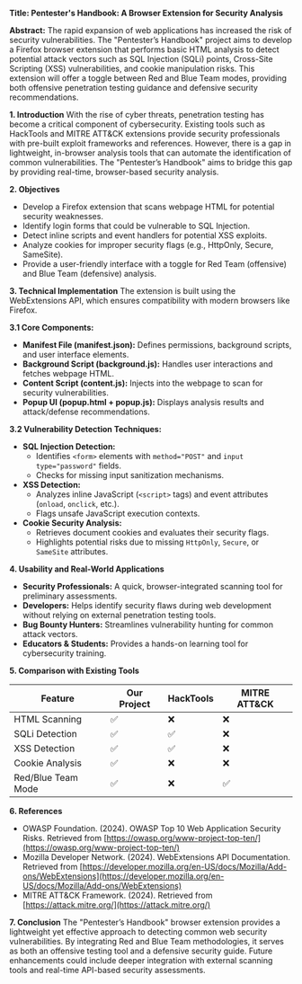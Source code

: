 **Title: Pentester's Handbook: A Browser Extension for Security Analysis**

**Abstract:** The rapid expansion of web applications has increased the risk of security vulnerabilities. The "Pentester’s Handbook" project aims to develop a Firefox browser extension that performs basic HTML analysis to detect potential attack vectors such as SQL Injection (SQLi) points, Cross-Site Scripting (XSS) vulnerabilities, and cookie manipulation risks. This extension will offer a toggle between Red and Blue Team modes, providing both offensive penetration testing guidance and defensive security recommendations.

**1. Introduction** With the rise of cyber threats, penetration testing has become a critical component of cybersecurity. Existing tools such as HackTools and MITRE ATT&CK extensions provide security professionals with pre-built exploit frameworks and references. However, there is a gap in lightweight, in-browser analysis tools that can automate the identification of common vulnerabilities. The "Pentester’s Handbook" aims to bridge this gap by providing real-time, browser-based security analysis.

**2. Objectives**

- Develop a Firefox extension that scans webpage HTML for potential security weaknesses.
- Identify login forms that could be vulnerable to SQL Injection.
- Detect inline scripts and event handlers for potential XSS exploits.
- Analyze cookies for improper security flags (e.g., HttpOnly, Secure, SameSite).
- Provide a user-friendly interface with a toggle for Red Team (offensive) and Blue Team (defensive) analysis.

**3. Technical Implementation** The extension is built using the WebExtensions API, which ensures compatibility with modern browsers like Firefox.

**3.1 Core Components:**

- **Manifest File (manifest.json):** Defines permissions, background scripts, and user interface elements.
- **Background Script (background.js):** Handles user interactions and fetches webpage HTML.
- **Content Script (content.js):** Injects into the webpage to scan for security vulnerabilities.
- **Popup UI (popup.html + popup.js):** Displays analysis results and attack/defense recommendations.

**3.2 Vulnerability Detection Techniques:**

- **SQL Injection Detection:**
    - Identifies `<form>` elements with `method="POST"` and `input type="password"` fields.
    - Checks for missing input sanitization mechanisms.
- **XSS Detection:**
    - Analyzes inline JavaScript (`<script>` tags) and event attributes (`onload`, `onclick`, etc.).
    - Flags unsafe JavaScript execution contexts.
- **Cookie Security Analysis:**
    - Retrieves document cookies and evaluates their security flags.
    - Highlights potential risks due to missing `HttpOnly`, `Secure`, or `SameSite` attributes.

**4. Usability and Real-World Applications**

- **Security Professionals:** A quick, browser-integrated scanning tool for preliminary assessments.
- **Developers:** Helps identify security flaws during web development without relying on external penetration testing tools.
- **Bug Bounty Hunters:** Streamlines vulnerability hunting for common attack vectors.
- **Educators & Students:** Provides a hands-on learning tool for cybersecurity training.

**5. Comparison with Existing Tools**

| Feature            | Our Project | HackTools | MITRE ATT&CK |
| ------------------ | ----------- | --------- | ------------ |
| HTML Scanning      | ✅           | ❌         | ❌            |
| SQLi Detection     | ✅           | ✅         | ❌            |
| XSS Detection      | ✅           | ✅         | ❌            |
| Cookie Analysis    | ✅           | ❌         | ❌            |
| Red/Blue Team Mode | ✅           | ❌         | ✅            |

**6. References**

- OWASP Foundation. (2024). OWASP Top 10 Web Application Security Risks. Retrieved from [https://owasp.org/www-project-top-ten/](https://owasp.org/www-project-top-ten/)
- Mozilla Developer Network. (2024). WebExtensions API Documentation. Retrieved from [https://developer.mozilla.org/en-US/docs/Mozilla/Add-ons/WebExtensions](https://developer.mozilla.org/en-US/docs/Mozilla/Add-ons/WebExtensions)
- MITRE ATT&CK Framework. (2024). Retrieved from [https://attack.mitre.org/](https://attack.mitre.org/)

**7. Conclusion** The "Pentester’s Handbook" browser extension provides a lightweight yet effective approach to detecting common web security vulnerabilities. By integrating Red and Blue Team methodologies, it serves as both an offensive testing tool and a defensive security guide. Future enhancements could include deeper integration with external scanning tools and real-time API-based security assessments.
